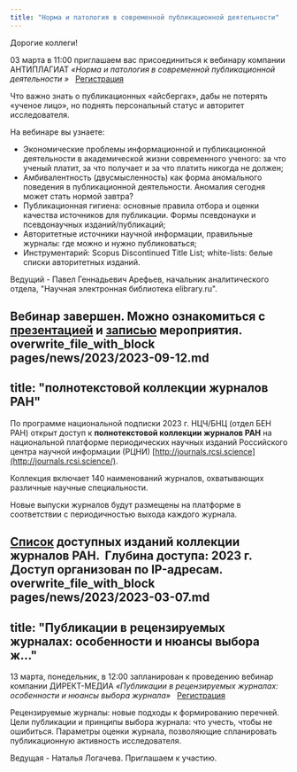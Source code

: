 ```yaml
---
title: "Норма и патология в современной публикационной деятельности"
---
```

Дорогие коллеги!

03 марта в 11:00 приглашаем вас присоединиться к вебинару компании АНТИПЛАГИАТ _«Норма и патология в современной публикационной деятельности »_   [Регистрация](https://events.webinar.ru/1176571/1789199077)

Что важно знать о публикационных «айсбергах», дабы не потерять «ученое лицо», но поднять персональный статус и авторитет исследователя.

На вебинаре вы узнаете:
*   Экономические проблемы информационной и публикационной деятельности в академической жизни современного ученого: за что ученый платит, за что получает и за что платить никогда не должен;
*   Амбивалентность (двусмысленность) как форма аномального поведения в публикационной деятельности. Аномалия сегодня может стать нормой завтра?
*   Публикационная гигиена: основные правила отбора и оценки качества источников для публикации. Формы псевдонауки и псевдонаучных изданий/публикаций;
*   Авторитетные источники научной информации, правильные журналы: где можно и нужно публиковаться;
*   Инструментарий: Scopus Discontinued Title List; white-lists: белые списки авторитетных изданий.

Ведущий - Павел Геннадьевич Арефьев, начальник аналитического отдела, "Научная электронная библиотека elibrary.ru".

Вебинар завершен. Можно ознакомиться с [презентацией](</more/2023-03-03_Patologija i norma v publikacii.pdf>) и [записью](https://www.youtube.com/watch?v=QNPFFbcuBIA) мероприятия.
overwrite_file_with_block
pages/news/2023/2023-09-12.md
---
title: "полнотекстовой коллекции журналов РАН"
---
По программе национальной подписки 2023 г. НЦЧ/БНЦ (отдел БЕН РАН) открыт доступ к **полнотекстовой коллекции журналов РАН** на национальной платформе периодических научных изданий Российского центра научной информации (РЦНИ) [http://journals.rcsi.science](http://journals.rcsi.science/).

Коллекция включает 140 наименований журналов, охватывающих различные научные специальности.

Новые выпуски журналов будут размещены на платформе в соответствии с периодичностью выхода каждого журнала.

[Список](https://podpiska.rfbr.ru/storage/materials/RAS/RAS_journals_2023.xlsx) доступных изданий коллекции журналов РАН.  Глубина доступа: 2023 г.
\
Доступ организован по IP-адресам.
overwrite_file_with_block
pages/news/2023/2023-03-07.md
---
title: "Публикации в рецензируемых журналах: особенности и нюансы выбора ж..."
---
13 марта, понедельник, в 12:00 запланирован к проведению вебинар компании ДИРЕКТ-МЕДИА _«Публикации в рецензируемых журналах: особенности и нюансы выбора журнала»_   [Регистрация](https://events.webinar.ru/6764759/1483784679)

Рецензируемые журналы: новые подходы к формированию перечней. Цели публикации и принципы выбора журнала: что учесть, чтобы не ошибиться. Параметры оценки журнала, позволяющие спланировать публикационную активность исследователя.

Ведущая - Наталья Логачева.
Приглашаем к участию.
